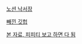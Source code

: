 
[노션 낙서장](https://www.notion.so/jundev/D2-Spring-WebFlux-Armeria-4b32d507ffda49c3a077a497e251a7da)

[빼낀 깃헙](https://github.com/joonhaeng/line-devday-2019-hands-on-src)

[본 자료, 피피티 보고 하면 다 됨](https://speakerdeck.com/line_devday2019/what-a-bootiful-microservice-with-armeria-plus-spring-webflux?slide=47)